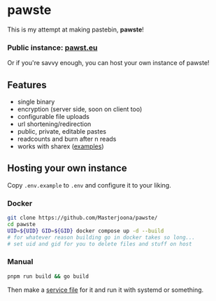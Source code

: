 # pawste

This is my attempt at making pastebin, **pawste**!

### Public instance: [pawst.eu](https://pawst.eu)

Or if you're savvy enough, you can host your own instance of pawste!

## Features

-   single binary
-   encryption (server side, soon on client too)
-   configurable file uploads
-   url shortening/redirection
-   public, private, editable pastes
-   readcounts and burn after n reads
-   works with sharex ([examples](examples/))

## Hosting your own instance

Copy `.env.example` to `.env` and configure it to your liking.

### Docker

```sh
git clone https://github.com/Masterjoona/pawste/
cd pawste
UID=${UID} GID=${GID} docker compose up -d --build
# for whatever reason building go in docker takes so long...
# set uid and gid for you to delete files and stuff on host
```

### Manual

```sh
pnpm run build && go build
```

Then make a [service file](examples/pawste.service) for it and run it with systemd or something.
